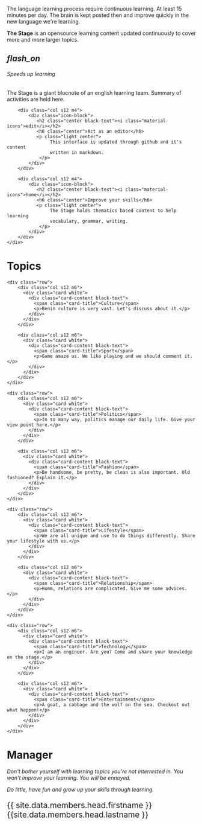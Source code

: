 <!--Import Google Icon Font-->
<link href="https://fonts.googleapis.com/icon?family=Material+Icons" rel="stylesheet">
<!--Import materialize.css-->
<link type="text/css" rel="stylesheet" href="css/materialize.min.css"  media="screen,projection"/>
<link type="text/css" rel="stylesheet" href="css/main.css"  media="screen,projection"/>

<!--Let browser know website is optimized for mobile-->
<meta name="viewport" content="width=device-width, initial-scale=1.0"/>

<div class="black-text">
<p class="justify">
The language learning process require continuous learning. At least 15 minutes per day. 
The brain is kept posted then and improve quickly in the new language we're learning.
</p>
<p class="justify">
<strong>The Stage</strong> is an opensource learning content updated continuously to cover
more and more larger topics.
</p>
</div>

<div class="row">
    <div class="section">
        <div class="col s12 m4">
            <div class="icon-block">
               <h2 class="center black-text"><i class="material-icons">flash_on</i></h2>
               <h6 class="center">Speeds up learning</h6>
               <p class="light center">
                    The Stage is a giant blocnote of an english learning team. 
                    Summary of activities are held here.
                </p>
            </div>
        </div>
        
        <div class="col s12 m4">
            <div class="icon-block">
               <h2 class="center black-text"><i class="material-icons">edit</i></h2>
               <h6 class="center">Act as an editor</h6>
               <p class="light center">
                    This interface is updated through github and it's content
                    written in markdown.
                </p>
            </div>
        </div>
        
        <div class="col s12 m4">
            <div class="icon-block">
               <h2 class="center black-text"><i class="material-icons">home</i></h2>
               <h6 class="center">Improve your skills</h6>
               <p class="light center">
                    The Stage holds thematics based content to help learning 
                    vocabulary, grammar, writing.
                </p>
            </div>
        </div>
    </div>
</div>
<div class="row"></div>
<div class="divider"></div>

<div class="section">
    <h1 class="center">Topics</h1>
    <div class="row"></div>
    <div class="row"></div>
    <div class="row"></div>
    
    <div class="row">
        <div class="col s12 m6">
          <div class="card white">
            <div class="card-content black-text">
              <span class="card-title">Culture</span>
              <p>Benin culture is very vast. Let's discuss about it.</p>
            </div>
          </div>
        </div>
        
        <div class="col s12 m6">
          <div class="card white">
            <div class="card-content black-text">
              <span class="card-title">Sport</span>
              <p>Game amaze us. We like playing and we should comment it.</p>
            </div>
          </div>
        </div>
    </div>
    
    <div class="row">
        <div class="col s12 m6">
          <div class="card white">
            <div class="card-content black-text">
              <span class="card-title">Politics</span>
              <p>In so many way, politics manage our daily life. Give your view point here.</p>
            </div>
          </div>
        </div>
        
        <div class="col s12 m6">
          <div class="card white">
            <div class="card-content black-text">
              <span class="card-title">Fashion</span>
              <p>Be handsome, be pretty, be clean is also important. Old fashioned? Explain it.</p>
            </div>
          </div>
        </div>
    </div>
    
    <div class="row">
        <div class="col s12 m6">
          <div class="card white">
            <div class="card-content black-text">
              <span class="card-title">Lifestyle</span>
              <p>We are all unique and use to do things differently. Share your lifestyle with us.</p>
            </div>
          </div>
        </div>
        
        <div class="col s12 m6">
          <div class="card white">
            <div class="card-content black-text">
              <span class="card-title">Relationship</span>
              <p>Humm, relations are complicated. Give me some advices.</p>
            </div>
          </div>
        </div>
    </div>

    <div class="row">
        <div class="col s12 m6">
          <div class="card white">
            <div class="card-content black-text">
              <span class="card-title">Technology</span>
              <p>I am an engineer. Are you? Come and share your knowledge on the stage.</p>
            </div>
          </div>
        </div>
        
        <div class="col s12 m6">
          <div class="card white">
            <div class="card-content black-text">
              <span class="card-title">Entertainment</span>
              <p>A goat, a cabbage and the wolf on the sea. Checkout out what happen!</p>
            </div>
          </div>
        </div>
    </div>
</div>
<div class="row"></div>
<div class="section">
    <h1 class="center">Manager</h1>
    <div class="row"></div>
    <div class="row"></div>
    <div>
        <p class="center">
            <p class="center">
            <i>
                Don't bother yourself with learning topics you're not interrested in. 
                You won't improve your learning. You will be ennoyed.
            </i></p>
            <p class="center">
            <i>
                Do little, have fun and grow up your skills through learning.
            </i></p>
        </p>
        <p style="font-size:1.5em" class="center">
            <span class="grey-text">{{ site.data.members.head.firstname }} {{site.data.members.head.lastname }}</span>
        </p>
    </div>
</div>

